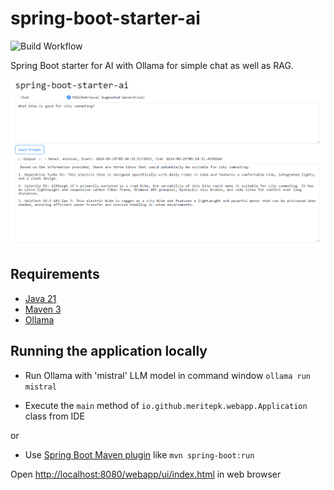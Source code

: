 # spring-boot-starter-ai

![Build Workflow](https://github.com/mohsin-naroo/spring-boot-starter-ai/actions/workflows/maven-build.yml/badge.svg)

Spring Boot starter for AI with Ollama for simple chat as well as RAG.

![](example.png)

## Requirements

- [Java 21](https://www.oracle.com/pk/java/technologies/downloads/#java21)
- [Maven 3](https://maven.apache.org)
- [Ollama](https://ollama.com/download)

## Running the application locally

- Run Ollama with 'mistral' LLM model in command window `ollama run mistral`

- Execute the `main` method of `io.github.meritepk.webapp.Application` class from IDE

or

- Use [Spring Boot Maven plugin](https://docs.spring.io/spring-boot/docs/current/reference/html/build-tool-plugins-maven-plugin.html) like `mvn spring-boot:run`

Open [http://localhost:8080/webapp/ui/index.html](http://localhost:8080/webapp/ui/index.html) in web browser
